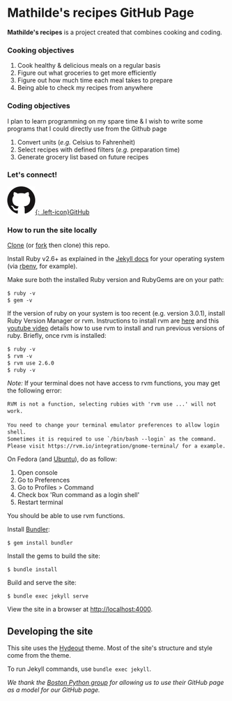 # Mathilde's recipes GitHub Page

**Mathilde's recipes** is a project created that combines cooking and coding.

### Cooking objectives
1. Cook healthy & delicious meals on a regular basis
2. Figure out what groceries to get more efficiently
3. Figure out how much time each meal takes to prepare
4. Being able to check my recipes from anywhere 
 
### Coding objectives
I plan to learn programming on my spare time & I wish to write some programs that I could directly use from the Github page
1. Convert units (*e.g.* Celsius to Fahrenheit)
2. Select recipes with defined filters (*e.g.* preparation time) 
3. Generate grocery list based on future recipes

### Let's connect!
[![GitHub](assets/images/github.png){: .left-icon}GitHub](https://github.com/mbonnemaison/Recipes)

### How to run the site locally

[Clone](https://help.github.com/en/articles/cloning-a-repository) (or [fork](https://help.github.com/en/articles/about-forks) then clone) this repo.

Install Ruby v2.6+ as explained in the [Jekyll docs](https://jekyllrb.com/docs/installation/) for your operating system (via [rbenv](https://github.com/rbenv/rbenv), for example).

Make sure both the installed Ruby version and RubyGems are on your path:

```
$ ruby -v
$ gem -v
```

If the version of ruby on your system is too recent (e.g. version 3.0.1), install Ruby Version Manager or rvm. Instructions to install rvm are [here](https://rvm.io/rvm/install) and this [youtube video](https://www.youtube.com/watch?v=cQVb7fHFjSM) details how to use rvm to install and run previous versions of ruby. Briefly, once rvm is installed:
```
$ ruby -v
$ rvm -v
$ rvm use 2.6.0
$ ruby -v
```
*Note:*
If your terminal does not have access to rvm functions, you may get the following error:
```
RVM is not a function, selecting rubies with 'rvm use ...' will not work.

You need to change your terminal emulator preferences to allow login shell.
Sometimes it is required to use `/bin/bash --login` as the command.
Please visit https://rvm.io/integration/gnome-terminal/ for a example.
```
On Fedora (and [Ubuntu](https://stackoverflow.com/questions/23963018/rvm-is-not-a-function-selecting-rubies-with-rvm-use-will-not-work)), do as follow:
1. Open console
2. Go to Preferences
3. Go to Profiles > Command
4. Check box 'Run command as a login shell'
5. Restart terminal

You should be able to use rvm functions.

Install [Bundler](https://bundler.io/):

```
$ gem install bundler
```

Install the gems to build the site:

```
$ bundle install
```

Build and serve the site:

```
$ bundle exec jekyll serve
```

View the site in a browser at <http://localhost:4000>.

## Developing the site

This site uses the [Hydeout](https://fongandrew.github.io/hydeout/) theme. Most of the site's structure and style come from the theme.

To run Jekyll commands, use `bundle exec jekyll`.


*We thank the [Boston Python group](https://about.bostonpython.com) for allowing us to use their GitHub page as a model for our GitHub page.*
